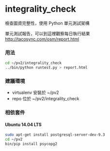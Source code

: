 # integrality_check
檢查圖資完整性，使用 Python 單元測試架構

單元測試報告，可以到這裡觀察每日執行結果
http://tacosync.com/osm/report.html

### 用法
```sh
cd ~/pv2/integrality_check
../bin/python runtest.py > report.html
```

### 建議環境
* virtualenv 安裝於 ~/pv2
* repo 位於 ~/pv2/integrality_check

### 相依套件
#### Ubuntu 14.04 LTS
```sh
sudo apt-get install postgresql-server-dev-9.3
cd ~/pv2
bin/pip install psycopg2
```
